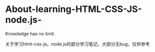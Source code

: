 # About-learning-HTML-CSS-JS-node.js-
Knowledge has no limit. 

关于学习html-css-js。node.js的部分学习笔记，大部分无bug，仅供参考
